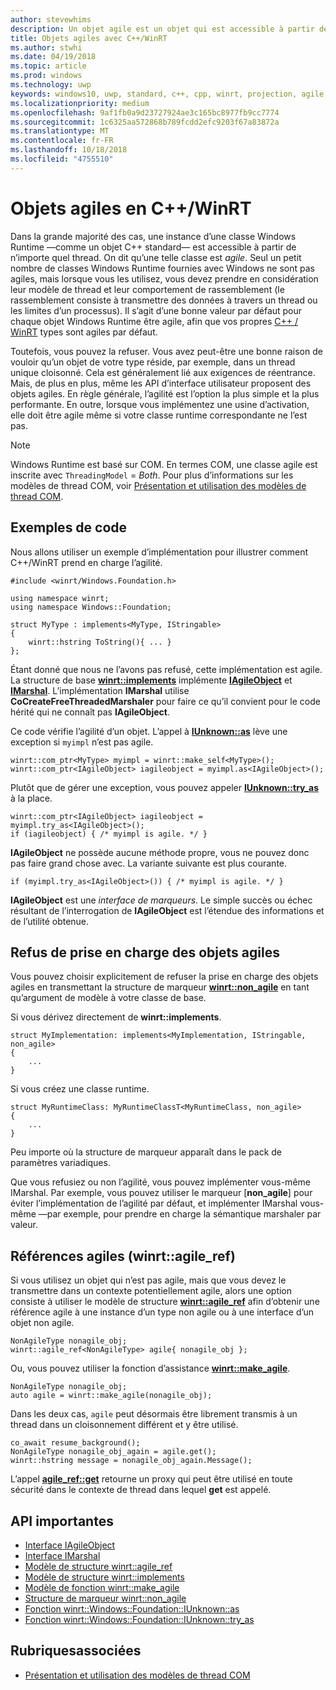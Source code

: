 ```yaml
---
author: stevewhims
description: Un objet agile est un objet qui est accessible à partir de n’importe quel thread. Vos types C++/WinRT sont agiles par défaut, mais vous pouvez le refuser.
title: Objets agiles avec C++/WinRT
ms.author: stwhi
ms.date: 04/19/2018
ms.topic: article
ms.prod: windows
ms.technology: uwp
keywords: windows10, uwp, standard, c++, cpp, winrt, projection, agile, objet, agilité, IAgileObject
ms.localizationpriority: medium
ms.openlocfilehash: 9af1fb0a9d23727924ae3c165bc8977fb9cc7774
ms.sourcegitcommit: 1c6325aa572868b789fcdd2efc9203f67a83872a
ms.translationtype: MT
ms.contentlocale: fr-FR
ms.lasthandoff: 10/18/2018
ms.locfileid: "4755510"
---
```

# <a name="agile-objects-in-cwinrt"></a>Objets agiles en C++/WinRT
Dans la grande majorité des cas, une instance d’une classe Windows Runtime &mdash;comme un objet C++ standard&mdash; est accessible à partir de n’importe quel thread. On dit qu’une telle classe est *agile*. Seul un petit nombre de classes Windows Runtime fournies avec Windows ne sont pas agiles, mais lorsque vous les utilisez, vous devez prendre en considération leur modèle de thread et leur comportement de rassemblement (le rassemblement consiste à transmettre des données à travers un thread ou les limites d’un processus). Il s’agit d’une bonne valeur par défaut pour chaque objet Windows Runtime être agile, afin que vos propres [C++ / WinRT](/windows/uwp/cpp-and-winrt-apis/intro-to-using-cpp-with-winrt) types sont agiles par défaut.

Toutefois, vous pouvez la refuser. Vous avez peut-être une bonne raison de vouloir qu’un objet de votre type réside, par exemple, dans un thread unique cloisonné. Cela est généralement lié aux exigences de réentrance. Mais, de plus en plus, même les API d’interface utilisateur proposent des objets agiles. En règle générale, l’agilité est l’option la plus simple et la plus performante. En outre, lorsque vous implémentez une usine d’activation, elle doit être agile même si votre classe runtime correspondante ne l’est pas.

> [!NOTE]
> Windows Runtime est basé sur COM. En termes COM, une classe agile est inscrite avec `ThreadingModel` = *Both*. Pour plus d’informations sur les modèles de thread COM, voir [Présentation et utilisation des modèles de thread COM](https://msdn.microsoft.com/library/ms809971).

## <a name="code-examples"></a>Exemples de code
Nous allons utiliser un exemple d’implémentation pour illustrer comment C++/WinRT prend en charge l’agilité.

```cppwinrt
#include <winrt/Windows.Foundation.h>

using namespace winrt;
using namespace Windows::Foundation;

struct MyType : implements<MyType, IStringable>
{
    winrt::hstring ToString(){ ... }
};
```

Étant donné que nous ne l’avons pas refusé, cette implémentation est agile. La structure de base [**winrt::implements**](/uwp/cpp-ref-for-winrt/implements) implémente [**IAgileObject**](https://msdn.microsoft.com/library/windows/desktop/hh802476) et [**IMarshal**](https://docs.microsoft.com/previous-versions/windows/embedded/ms887993). L’implémentation **IMarshal** utilise **CoCreateFreeThreadedMarshaler** pour faire ce qu’il convient pour le code hérité qui ne connaît pas **IAgileObject**.

Ce code vérifie l’agilité d’un objet. L’appel à [**IUnknown::as**](/uwp/cpp-ref-for-winrt/windows-foundation-iunknown#iunknownas-function) lève une exception si `myimpl` n’est pas agile.

```cppwinrt
winrt::com_ptr<MyType> myimpl = winrt::make_self<MyType>();
winrt::com_ptr<IAgileObject> iagileobject = myimpl.as<IAgileObject>();
```

Plutôt que de gérer une exception, vous pouvez appeler [**IUnknown::try_as**](/uwp/cpp-ref-for-winrt/windows-foundation-iunknown#iunknowntryas-function) à la place.

```cppwinrt
winrt::com_ptr<IAgileObject> iagileobject = myimpl.try_as<IAgileObject>();
if (iagileobject) { /* myimpl is agile. */ }
```

**IAgileObject** ne possède aucune méthode propre, vous ne pouvez donc pas faire grand chose avec. La variante suivante est plus courante.

```cppwinrt
if (myimpl.try_as<IAgileObject>()) { /* myimpl is agile. */ }
```

**IAgileObject** est une *interface de marqueurs*. Le simple succès ou échec résultant de l’interrogation de **IAgileObject** est l’étendue des informations et de l’utilité obtenue.

## <a name="opting-out-of-agile-object-support"></a>Refus de prise en charge des objets agiles
Vous pouvez choisir explicitement de refuser la prise en charge des objets agiles en transmettant la structure de marqueur [**winrt::non_agile**](/uwp/cpp-ref-for-winrt/non_agile) en tant qu’argument de modèle à votre classe de base.

Si vous dérivez directement de **winrt::implements**.

```cppwinrt
struct MyImplementation: implements<MyImplementation, IStringable, non_agile>
{
    ...
}
```

Si vous créez une classe runtime.

```cppwinrt
struct MyRuntimeClass: MyRuntimeClassT<MyRuntimeClass, non_agile>
{
    ...
}
```

Peu importe où la structure de marqueur apparaît dans le pack de paramètres variadiques.

Que vous refusiez ou non l’agilité, vous pouvez implémenter vous-même IMarshal. Par exemple, vous pouvez utiliser le marqueur [**non_agile**] pour éviter l’implémentation de l’agilité par défaut, et implémenter IMarshal vous-même &mdash;par exemple, pour prendre en charge la sémantique marshaler par valeur.

## <a name="agile-references-winrtagileref"></a>Références agiles (winrt::agile_ref)
Si vous utilisez un objet qui n’est pas agile, mais que vous devez le transmettre dans un contexte potentiellement agile, alors une option consiste à utiliser le modèle de structure [**winrt::agile_ref**](/uwp/cpp-ref-for-winrt/agile-ref) afin d’obtenir une référence agile à une instance d’un type non agile ou à une interface d’un objet non agile.

```cppwinrt
NonAgileType nonagile_obj;
winrt::agile_ref<NonAgileType> agile{ nonagile_obj };
```
Ou, vous pouvez utiliser la fonction d’assistance [**winrt::make_agile**](/uwp/cpp-ref-for-winrt/make-agile).

```cppwinrt
NonAgileType nonagile_obj;
auto agile = winrt::make_agile(nonagile_obj);
```

Dans les deux cas, `agile` peut désormais être librement transmis à un thread dans un cloisonnement différent et y être utilisé.

```cppwinrt
co_await resume_background();
NonAgileType nonagile_obj_again = agile.get();
winrt::hstring message = nonagile_obj_again.Message();
```

L’appel [**agile_ref::get**](/uwp/cpp-ref-for-winrt/agile-ref#agilerefget-function) retourne un proxy qui peut être utilisé en toute sécurité dans le contexte de thread dans lequel **get** est appelé.

## <a name="important-apis"></a>API importantes
* [Interface IAgileObject](https://msdn.microsoft.com/library/windows/desktop/hh802476)
* [Interface IMarshal](https://docs.microsoft.com/previous-versions/windows/embedded/ms887993)
* [Modèle de structure winrt::agile_ref](/uwp/cpp-ref-for-winrt/agile-ref)
* [Modèle de structure winrt::implements](/uwp/cpp-ref-for-winrt/implements)
* [Modèle de fonction winrt::make_agile](/uwp/cpp-ref-for-winrt/make-agile)
* [Structure de marqueur winrt::non_agile](/uwp/cpp-ref-for-winrt/non_agile)
* [Fonction winrt::Windows::Foundation::IUnknown::as](/uwp/cpp-ref-for-winrt/windows-foundation-iunknown#iunknownas-function)
* [Fonction winrt::Windows::Foundation::IUnknown::try_as](/uwp/cpp-ref-for-winrt/windows-foundation-iunknown#iunknowntryas-function)

## <a name="related-topics"></a>Rubriquesassociées
* [Présentation et utilisation des modèles de thread COM](https://msdn.microsoft.com/library/ms809971)
